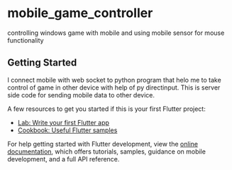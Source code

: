 # mobile_game_controller

controlling windows game with mobile and using mobile sensor for mouse functionality 
## Getting Started

I connect mobile with web socket to python program that helo me to take control of game in other device with help of py directinput. This is server side code for sending mobile data to other device.

A few resources to get you started if this is your first Flutter project:

- [Lab: Write your first Flutter app](https://docs.flutter.dev/get-started/codelab)
- [Cookbook: Useful Flutter samples](https://docs.flutter.dev/cookbook)

For help getting started with Flutter development, view the
[online documentation](https://docs.flutter.dev/), which offers tutorials,
samples, guidance on mobile development, and a full API reference.
